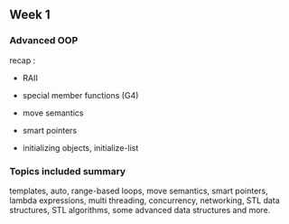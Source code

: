 ## Week 1

### Advanced OOP

recap :

- RAII

- special member functions (G4)


- move semantics

- smart pointers

- initializing objects, initialize-list 















### Topics included summary

templates, auto, range-based loops, move semantics, smart pointers, lambda expressions,
multi threading, concurrency, networking, STL data structures, STL algorithms,
some advanced data structures and more.

